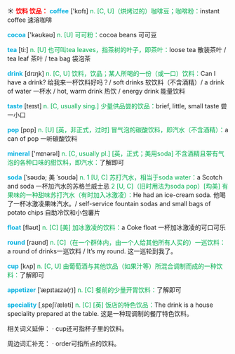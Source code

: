 ☀ <font color="red">**饮料 饮品：**</font>
<font color="sky blue">**coffee**</font> ['kɒfɪ] 
<font color="#00b050">n. [C, U]（烘烤过的）咖啡豆；咖啡粉：</font>instant coffee 速溶咖啡

<font color="sky blue">**cocoa**</font> ['kəʊkəʊ] 
<font color="#00b050">n. [U] 可可粉：</font>cocoa beans 可可豆

<font color="sky blue">**tea**</font> [ti:] 
<font color="#00b050">n. [U] 也可叫tea leaves，指茶树的叶子，即茶叶：</font>loose tea 散装茶叶 / tea leaf 茶叶 / tea bag 袋泡茶

<font color="sky blue">**drink**</font> [drɪŋk] 
<font color="#00b050">n. [C, U] 饮料，饮品；某人所喝的一份（或一口）饮料：</font>Can I have a drink? 给我来一杯饮料好吗？/ soft drinks 软饮料（不含酒精）/ a drink of water 一杯水 / hot, warm drink 热饮 / energy drink 能量饮料

<font color="sky blue">**taste**</font> [teɪst] 
<font color="#00b050">n. [C, usually sing.] 少量供品尝的饮品：</font>brief, little, small taste 尝一小口

<font color="sky blue">**pop**</font> [pɒp] 
<font color="#00b050">n. [U] [英，非正式，过时] 冒气泡的碳酸饮料，即汽水（不含酒精）：</font>a can of pop 一听碳酸饮料

<font color="sky blue">**mineral**</font> ['mɪnərəl] 
<font color="#00b050">n. [C, usually pl.] [英，正式；美用soda] 不含酒精且带有气泡的各种口味的甜饮料，即汽水：</font>了解即可
           
<font color="sky blue">**soda**</font> [ˈsəʊdə; 美 ˈsoʊdə]
<font color="#00b050">n. 1 [U, C] 苏打汽水，相当于soda water：</font>a Scotch and soda 一杯加汽水的苏格兰威士忌 <font color="#00b050">2 [U, C]（旧时用法为soda pop）[均美] 有果味的一种甜味苏打汽水（有时加入冰激凌）：</font>He had an ice-cream soda. 他喝了一杯冰激凌果味汽水。/ self-service fountain sodas and small bags of potato chips 自助冷饮和小包薯片

<font color="sky blue">**float**</font> [fləʊt] 
<font color="#00b050">n. [C] [美] 加冰激凌的饮料：</font>a Coke float 一杯加冰激凌的可口可乐

<font color="sky blue">**round**</font> [raʊnd] 
<font color="#00b050">n. [C]（在一个群体内，由一个人给其他所有人买的）一巡饮料：</font>a round of drinks一巡饮料 / It’s my round. 这一巡轮到我了。

<font color="sky blue">**cup**</font> [kʌp] 
<font color="#00b050">n. [C, U] 由葡萄酒与其他饮品（如果汁等）所混合调制而成的一种饮料：</font>了解即可
           
<font color="sky blue">**appetizer**</font> [ˈæpɪtaɪzə(r)]
<font color="#00b050">n. [C] 餐前的少量开胃饮料：</font>了解即可
           
<font color="sky blue">**speciality**</font> [ˌspeʃiˈæləti]
<font color="#00b050">n. [C] [英] 饭店的特色饮品：</font>The drink is a house speciality prepared at the table. 这是一种现调制的餐厅特色饮料。

相关词义延伸：
· cup还可指杯子里的饮料。

周边词汇补充：
· order可指所点的饮料。
